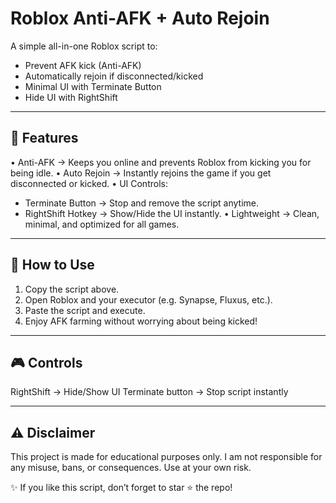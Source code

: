 
  Roblox Anti-AFK + Auto Rejoin
=

A simple all-in-one Roblox script to:
- Prevent AFK kick (Anti-AFK)
- Automatically rejoin if disconnected/kicked
- Minimal UI with Terminate Button
- Hide UI with RightShift

------------------------------
🚀 Features
------------------------------
• Anti-AFK → Keeps you online and prevents Roblox from kicking you for being idle.
• Auto Rejoin → Instantly rejoins the game if you get disconnected or kicked.
• UI Controls:
   - Terminate Button → Stop and remove the script anytime.
   - RightShift Hotkey → Show/Hide the UI instantly.
• Lightweight → Clean, minimal, and optimized for all games.

------------------------------
📖 How to Use
------------------------------
1. Copy the script above.
2. Open Roblox and your executor (e.g. Synapse, Fluxus, etc.).
3. Paste the script and execute.
4. Enjoy AFK farming without worrying about being kicked!

------------------------------
🎮 Controls
------------------------------
RightShift → Hide/Show UI
Terminate button → Stop script instantly

------------------------------
⚠️ Disclaimer
------------------------------
This project is made for educational purposes only.
I am not responsible for any misuse, bans, or consequences.
Use at your own risk.

✨ If you like this script, don’t forget to star ⭐ the repo!

